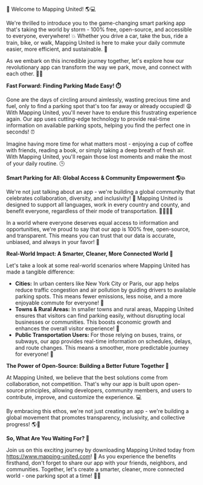 🚨 Welcome to Mapping United! 🌎💻

We're thrilled to introduce you to the game-changing smart parking app that's taking the world by storm - 100% free, open-source, and accessible to everyone, everywhere! 💥 Whether you drive a car, take the bus, ride a train, bike, or walk, Mapping United is here to make your daily commute easier, more efficient, and sustainable. 🌈

As we embark on this incredible journey together, let's explore how our revolutionary app can transform the way we park, move, and connect with each other. 🚗💪

**Fast Forward: Finding Parking Made Easy! ⏱️**

Gone are the days of circling around aimlessly, wasting precious time and fuel, only to find a parking spot that's too far away or already occupied! 😩 With Mapping United, you'll never have to endure this frustrating experience again. Our app uses cutting-edge technology to provide real-time information on available parking spots, helping you find the perfect one in seconds! ⏰

Imagine having more time for what matters most - enjoying a cup of coffee with friends, reading a book, or simply taking a deep breath of fresh air. With Mapping United, you'll regain those lost moments and make the most of your daily routine. 🕒

**Smart Parking for All: Global Access & Community Empowerment 🌎💥**

We're not just talking about an app - we're building a global community that celebrates collaboration, diversity, and inclusivity! 🌈 Mapping United is designed to support all languages, work in every country and county, and benefit everyone, regardless of their mode of transportation. 🚗🚌🚂🛴️

In a world where everyone deserves equal access to information and opportunities, we're proud to say that our app is 100% free, open-source, and transparent. This means you can trust that our data is accurate, unbiased, and always in your favor! 💯

**Real-World Impact: A Smarter, Cleaner, More Connected World 🌟**

Let's take a look at some real-world scenarios where Mapping United has made a tangible difference:

* **Cities:** In urban centers like New York City or Paris, our app helps reduce traffic congestion and air pollution by guiding drivers to available parking spots. This means fewer emissions, less noise, and a more enjoyable commute for everyone! 🌆
* **Towns & Rural Areas:** In smaller towns and rural areas, Mapping United ensures that visitors can find parking easily, without disrupting local businesses or communities. This boosts economic growth and enhances the overall visitor experience! 💸
* **Public Transportation Users:** For those relying on buses, trains, or subways, our app provides real-time information on schedules, delays, and route changes. This means a smoother, more predictable journey for everyone! 🚌

**The Power of Open-Source: Building a Better Future Together 🌟**

At Mapping United, we believe that the best solutions come from collaboration, not competition. That's why our app is built upon open-source principles, allowing developers, community members, and users to contribute, improve, and customize the experience. 💻

By embracing this ethos, we're not just creating an app - we're building a global movement that promotes transparency, inclusivity, and collective progress! 🌎💪

**So, What Are You Waiting For? 🚀**

Join us on this exciting journey by downloading Mapping United today from https://www.mapping-united.com! 📲 As you experience the benefits firsthand, don't forget to share our app with your friends, neighbors, and communities. Together, let's create a smarter, cleaner, more connected world - one parking spot at a time! 🌟💥